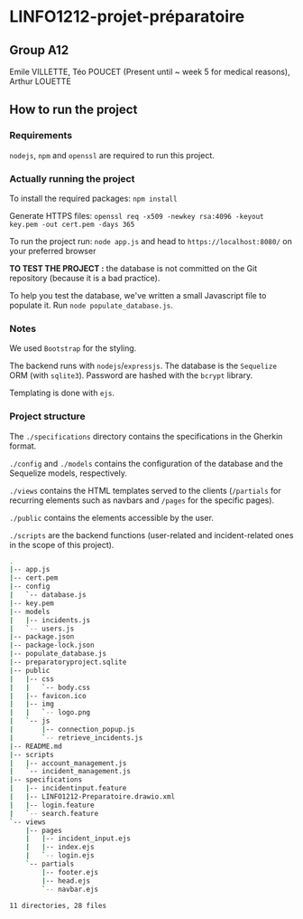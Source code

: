 # LINFO1212-projet-préparatoire

## Group A12

Emile VILLETTE, Téo POUCET (Present until ~ week 5 for medical reasons), Arthur LOUETTE

## How to run the project

### Requirements

`nodejs`, `npm` and `openssl` are required to run this project.

### Actually running the project

To install the required packages: `npm install`

Generate HTTPS files: `openssl req -x509 -newkey rsa:4096 -keyout key.pem -out cert.pem -days 365`

To run the project run: `node app.js` and head to `https://localhost:8080/` on your preferred browser

**TO TEST THE PROJECT :** the database is not committed on the Git repository (because it is a bad practice). 

To help you test the database, we've written a small Javascript file to populate it. Run `node populate_database.js`.

### Notes

We used `Bootstrap` for the styling.

The backend runs with `nodejs`/`expressjs`. The database is the `Sequelize` ORM (with `sqlite3`). Password are hashed with the `bcrypt` library.

Templating is done with `ejs`.

### Project structure

The `./specifications` directory contains the specifications in the Gherkin format.

`./config` and `./models` contains the configuration of the database and the Sequelize models, respectively.

`./views` contains the HTML templates served to the clients (`/partials` for recurring elements such as navbars and `/pages` for the specific pages).

`./public` contains the elements accessible by the user.

`./scripts` are the backend functions (user-related and incident-related ones in the scope of this project).

```bash
.
|-- app.js
|-- cert.pem
|-- config
|   `-- database.js
|-- key.pem
|-- models
|   |-- incidents.js
|   `-- users.js
|-- package.json
|-- package-lock.json
|-- populate_database.js
|-- preparatoryproject.sqlite
|-- public
|   |-- css
|   |   `-- body.css
|   |-- favicon.ico
|   |-- img
|   |   `-- logo.png
|   `-- js
|       |-- connection_popup.js
|       `-- retrieve_incidents.js
|-- README.md
|-- scripts
|   |-- account_management.js
|   `-- incident_management.js
|-- specifications
|   |-- incidentinput.feature
|   |-- LINFO1212-Preparatoire.drawio.xml
|   |-- login.feature
|   `-- search.feature
`-- views
    |-- pages
    |   |-- incident_input.ejs
    |   |-- index.ejs
    |   `-- login.ejs
    `-- partials
        |-- footer.ejs
        |-- head.ejs
        `-- navbar.ejs

11 directories, 28 files
```
